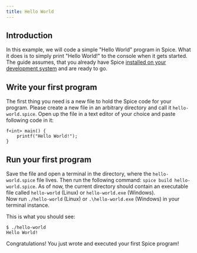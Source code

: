 ```yaml
---
title: Hello World
---
```


## Introduction

In this example, we will code a simple "Hello World" program in Spice. What it does is to simply print "Hello World!" to the
console when it gets started. The guide assumes, that you already have Spice
[installed on your development system](https://www.spicelang.com/install/linux) and are ready to go.

## Write your first program

The first thing you need is a new file to hold the Spice code for your program. Please create a new file in an arbitrary directory
and call it `hello-world.spice`. Open up the file in a text editor of your choice and paste following code in it:

```spice
f<int> main() {
	printf("Hello World!");
}
```

## Run your first program

Save the file and open a terminal in the directory, where the `hello-world.spice` file lives. Then run the following command:
`spice build hello-world.spice`. As of now, the current directory should contain an executable file called `hello-world` (Linux)
or `hello-world.exe` (Windows). <br>
Now run `./hello-world` (Linux) or `.\hello-world.exe` (Windows) in your terminal instance.

This is what you should see:
```shell
$ ./hello-world
Hello World!
```

Congratulations! You just wrote and executed your first Spice program!